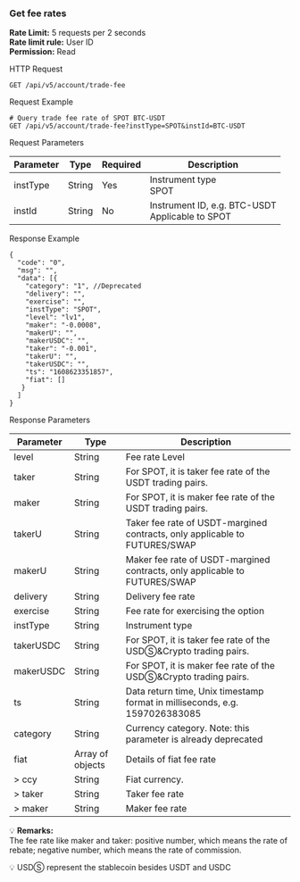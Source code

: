 ### Get fee rates

**Rate Limit:** 5 requests per 2 seconds  
**Rate limit rule:** User ID  
**Permission:** Read

HTTP Request
```
GET /api/v5/account/trade-fee
```

Request Example

```
# Query trade fee rate of SPOT BTC-USDT
GET /api/v5/account/trade-fee?instType=SPOT&instId=BTC-USDT
```

Request Parameters

| Parameter | Type | Required | Description |
|-----------|------|----------|-------------|
| instType | String | Yes | Instrument type<br>SPOT |
| instId | String | No | Instrument ID, e.g. BTC-USDT<br>Applicable to SPOT |

Response Example

```
{
  "code": "0",
  "msg": "",
  "data": [{
    "category": "1", //Deprecated
    "delivery": "",
    "exercise": "",
    "instType": "SPOT",
    "level": "lv1",
    "maker": "-0.0008",
    "makerU": "",
    "makerUSDC": "",
    "taker": "-0.001",
    "takerU": "",
    "takerUSDC": "",
    "ts": "1608623351857",
    "fiat": []
   }
  ]
}
```

Response Parameters

| Parameter | Type | Description |
|-----------|------|-------------|
| level | String | Fee rate Level |
| taker | String | For SPOT, it is taker fee rate of the USDT trading pairs. |
| maker | String | For SPOT, it is maker fee rate of the USDT trading pairs. |
| takerU | String | Taker fee rate of USDT-margined contracts, only applicable to FUTURES/SWAP |
| makerU | String | Maker fee rate of USDT-margined contracts, only applicable to FUTURES/SWAP |
| delivery | String | Delivery fee rate |
| exercise | String | Fee rate for exercising the option |
| instType | String | Instrument type |
| takerUSDC | String | For SPOT, it is taker fee rate of the USDⓈ&Crypto trading pairs. |
| makerUSDC | String | For SPOT, it is maker fee rate of the USDⓈ&Crypto trading pairs. |
| ts | String | Data return time, Unix timestamp format in milliseconds, e.g. 1597026383085 |
| category | String | Currency category. Note: this parameter is already deprecated |
| fiat | Array of objects | Details of fiat fee rate |
| > ccy | String | Fiat currency. |
| > taker | String | Taker fee rate |
| > maker | String | Maker fee rate |

💡 **Remarks:**  
The fee rate like maker and taker: positive number, which means the rate of rebate; negative number, which means the rate of commission.

💡 USDⓈ represent the stablecoin besides USDT and USDC
